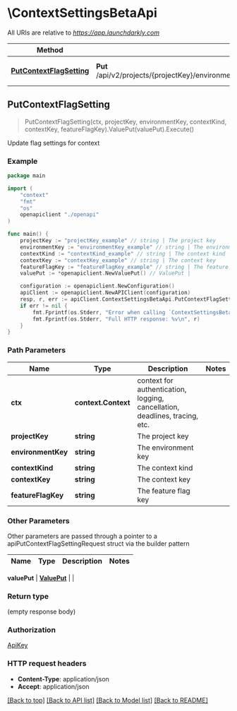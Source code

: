 # \ContextSettingsBetaApi

All URIs are relative to *https://app.launchdarkly.com*

Method | HTTP request | Description
------------- | ------------- | -------------
[**PutContextFlagSetting**](ContextSettingsBetaApi.md#PutContextFlagSetting) | **Put** /api/v2/projects/{projectKey}/environments/{environmentKey}/contexts/{contextKind}/{contextKey}/flags/{featureFlagKey} | Update flag settings for context



## PutContextFlagSetting

> PutContextFlagSetting(ctx, projectKey, environmentKey, contextKind, contextKey, featureFlagKey).ValuePut(valuePut).Execute()

Update flag settings for context



### Example

```go
package main

import (
    "context"
    "fmt"
    "os"
    openapiclient "./openapi"
)

func main() {
    projectKey := "projectKey_example" // string | The project key
    environmentKey := "environmentKey_example" // string | The environment key
    contextKind := "contextKind_example" // string | The context kind
    contextKey := "contextKey_example" // string | The context key
    featureFlagKey := "featureFlagKey_example" // string | The feature flag key
    valuePut := *openapiclient.NewValuePut() // ValuePut | 

    configuration := openapiclient.NewConfiguration()
    apiClient := openapiclient.NewAPIClient(configuration)
    resp, r, err := apiClient.ContextSettingsBetaApi.PutContextFlagSetting(context.Background(), projectKey, environmentKey, contextKind, contextKey, featureFlagKey).ValuePut(valuePut).Execute()
    if err != nil {
        fmt.Fprintf(os.Stderr, "Error when calling `ContextSettingsBetaApi.PutContextFlagSetting``: %v\n", err)
        fmt.Fprintf(os.Stderr, "Full HTTP response: %v\n", r)
    }
}
```

### Path Parameters


Name | Type | Description  | Notes
------------- | ------------- | ------------- | -------------
**ctx** | **context.Context** | context for authentication, logging, cancellation, deadlines, tracing, etc.
**projectKey** | **string** | The project key | 
**environmentKey** | **string** | The environment key | 
**contextKind** | **string** | The context kind | 
**contextKey** | **string** | The context key | 
**featureFlagKey** | **string** | The feature flag key | 

### Other Parameters

Other parameters are passed through a pointer to a apiPutContextFlagSettingRequest struct via the builder pattern


Name | Type | Description  | Notes
------------- | ------------- | ------------- | -------------





 **valuePut** | [**ValuePut**](ValuePut.md) |  | 

### Return type

 (empty response body)

### Authorization

[ApiKey](../README.md#ApiKey)

### HTTP request headers

- **Content-Type**: application/json
- **Accept**: application/json

[[Back to top]](#) [[Back to API list]](../README.md#documentation-for-api-endpoints)
[[Back to Model list]](../README.md#documentation-for-models)
[[Back to README]](../README.md)


